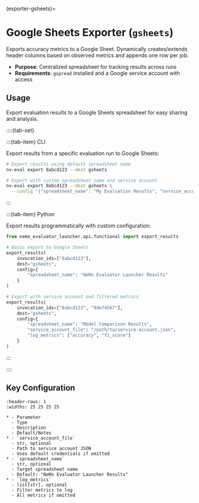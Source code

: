 (exporter-gsheets)=

# Google Sheets Exporter (`gsheets`)

Exports accuracy metrics to a Google Sheet. Dynamically creates/extends header columns based on observed metrics and appends one row per job.

- **Purpose**: Centralized spreadsheet for tracking results across runs
- **Requirements**: `gspread` installed and a Google service account with access

## Usage

Export evaluation results to a Google Sheets spreadsheet for easy sharing and analysis.

::::{tab-set}

:::{tab-item} CLI

Export results from a specific evaluation run to Google Sheets:

```bash
# Export results using default spreadsheet name
nv-eval export 8abcd123 --dest gsheets

# Export with custom spreadsheet name and service account
nv-eval export 8abcd123 --dest gsheets \
  --config '{"spreadsheet_name": "My Evaluation Results", "service_account_file": "/path/to/service-account.json"}'
```

:::

:::{tab-item} Python

Export results programmatically with custom configuration:

```python
from nemo_evaluator_launcher.api.functional import export_results

# Basic export to Google Sheets
export_results(
    invocation_ids=["8abcd123"], 
    dest="gsheets", 
    config={
        "spreadsheet_name": "NeMo Evaluator Launcher Results"
    }
)

# Export with service account and filtered metrics
export_results(
    invocation_ids=["8abcd123", "9def4567"], 
    dest="gsheets", 
    config={
        "spreadsheet_name": "Model Comparison Results",
        "service_account_file": "/path/to/service-account.json",
        "log_metrics": ["accuracy", "f1_score"]
    }
)
```

:::

::::

## Key Configuration

```{list-table}
:header-rows: 1
:widths: 25 25 25 25

* - Parameter
  - Type
  - Description
  - Default/Notes
* - `service_account_file`
  - str, optional
  - Path to service account JSON
  - Uses default credentials if omitted
* - `spreadsheet_name`
  - str, optional
  - Target spreadsheet name
  - Default: "NeMo Evaluator Launcher Results"
* - `log_metrics`
  - list[str], optional
  - Filter metrics to log
  - All metrics if omitted
```
